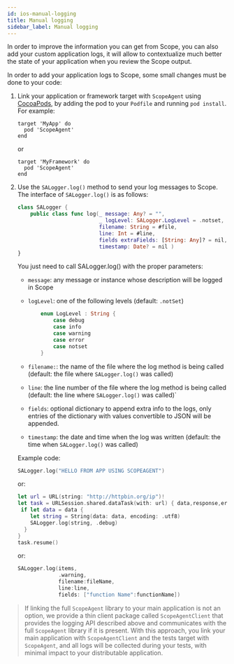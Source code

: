 ```yaml
---
id: ios-manual-logging
title: Manual logging
sidebar_label: Manual logging
---
```


In order to improve the information you can get from Scope, you can also add your custom application logs, it will allow to contextualize much better the state of your application when you review the Scope output.

In order to add your application logs to Scope, some small changes must be done to your code:

1. Link your application or framework target with `ScopeAgent` using [CocoaPods](https://cocoapods.org), by adding the pod to your `Podfile` and running `pod install`. For example:

   ```
   target 'MyApp' do
     pod 'ScopeAgent'
   end
   ```

    or

   ```
   target 'MyFramework' do
     pod 'ScopeAgent'
   end
   ```

2. Use the `SALogger.log()` method to send your log messages to Scope. The interface of `SALogger.log()` is as follows:

   ```swift
   class SALogger {
       public class func log(_ message: Any? = "",
                             _ logLevel: SALogger.LogLevel = .notset,
                             filename: String = #file,
                             line: Int = #line,
                             fields extraFields: [String: Any]? = nil,
                             timestamp: Date? = nil )
   }
   ```

   You just need to call SALogger.log() with the proper parameters:

   - `message`: any message or instance whose description will be logged in Scope

   - `logLevel`: one of the following levels (default: `.notSet`)

     ```swift
         enum LogLevel : String {
             case debug
             case info
             case warning
             case error
             case notset
         }
     ```

   - `filename:`: the name of the file where the log method is being called (default: the file where `SALogger.log()` was called)

   - `line`: the line number of the file where the log method is being called (default: the line where `SALogger.log()` was called)`

   - `fields`: optional dictionary to append extra info to the logs, only entries of the dictionary with values convertible to JSON will be appended.

   - `timestamp`: the date and time when the log was written (default: the time when `SALogger.log()` was called)

   Example code:

   ```swift
   SALogger.log("HELLO FROM APP USING SCOPEAGENT")
   ```

   or:

   ```swift
   let url = URL(string: "http://httpbin.org/ip")!
   let task = URLSession.shared.dataTask(with: url) { data,response,error  in
   	if let data = data {
       let string = String(data: data, encoding: .utf8)
       SALogger.log(string, .debug)
     }
   }
   task.resume()
   ```

   or:

   ```swift
   SALogger.log(items,
                .warning, 
                filename:fileName, 
                line:line, 
                fields: ["function Name":functionName])
   
   ```




> If linking the full `ScopeAgent` library to your main application is not an option, we provide a thin client package called `ScopeAgentClient` that provides the logging API described above and communicates with the full `ScopeAgent` library if it is present. With this approach, you link your main application with `ScopeAgentClient` and the tests target with `ScopeAgent`, and all logs will be collected during your tests, with minimal impact to your distributable application.
